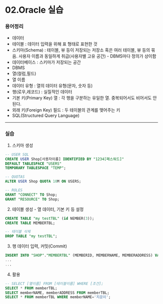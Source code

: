 # 02.Oracle 실습



### 용어정리

* 데이터
* 테이블 : 데이터 입력을 위해 표 형태로 표현한 것
* 스키마(Schema) : 테이블, 뷰 등이 저장되는 저장소 혹은 여러 테이블, 뷰 등의 묶음. 사용자 이름과 동일하게 취급(사용자별 고유 공간) - DBMS마다 정의가 상이함
* 데이터베이스 : 스키마가 저장되는 공간
* DBMS
* 열(컬럼,필드)
* 열 이름
* 데이터 유형 : 열의 데이터 유형(문자, 숫자 등)
* 행(로우,레코드) : 실질적인 데이터
* 기본 키(Primary Key) 열 : 각 행을 구분하는 유일한 열. 중복되어서도 비어서도 안된다.
* 외래 키(Foreign Key) 필드 : 두 테이블의 관계를 맺어주는 키
* SQL(Structured Query Language)





___





### 실습



1. 스키마 생성

```sql
-- USER SQL
CREATE USER Shop[사용자이름] IDENTIFIED BY "1234[패스워드]"
DEFAULT TABLESPACE "USERS"
TEMPORARY TABLESPACE "TEMP";

-- QUOTAS
ALTER USER Shop QUOTA 10M ON USERS;

-- ROLES
GRANT "CONNECT" TO Shop;
GRANT "RESOURCE" TO Shop;
```



2. 테이블 생성 - 열 데이터, 기본 키 등 설정

```sql
CREATE TABLE "my testTBL" (id NEMBER(3));
CREATE TABLE MEMBERTBL;

-- 테이블 삭제
DROP TABLE "my testTBL";
```



3. 행 데이터 입력, 커밋(Commit)

```sql
INSERT INTO "SHOP"."MEMBERTBL" (MEMBERID, MEMBERNAME, MEMBERADDRESS) VALUES ('Dang', '당탕이', '경기 부천시 중동')
...
...

```



4. 활용

```sql
-- SELECT [열이름] FROM [테이블이름] WHERE [조건];
SELECT * FROM memberTBL;
SELECT memberNAME, memberADDRESS FROM memberTBL;
SELECT * FROM memberTBL WHERE memberNAME='지운이';
```









